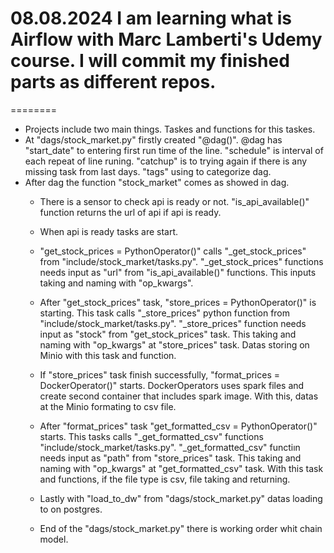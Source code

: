 08.08.2024
I am learning what is Airflow with Marc Lamberti's Udemy course. I will commit my finished parts as different repos.
========
========

* Projects include two main things. Taskes and functions for this taskes. 
* At "dags/stock_market.py" firstly created "@dag()".
    @dag has "start_date" to entering first run time of the line.
    "schedule" is interval of each repeat of line runing.
    "catchup" is to trying again if there is any missing task from last days.
    "tags" using to categorize dag.
* After dag the function "stock_market" comes as showed in dag. 
    *   There is a sensor to check api is ready or not.
        "is_api_available()" function returns the url of api if api is ready.
    *   When api is ready tasks are start.
    *   "get_stock_prices = PythonOperator()" calls "_get_stock_prices" from "include/stock_market/tasks.py".
        "_get_stock_prices" functions needs input as "url" from "is_api_available()" functions. This inputs taking and naming with "op_kwargs".
    
    *   After "get_stock_prices" task, "store_prices = PythonOperator()" is starting. This task calls "_store_prices" python function from "include/stock_market/tasks.py". 
        "_store_prices" function needs input as "stock" from "get_stock_prices" task. This taking and naming with "op_kwargs" at "store_prices" task.
        Datas storing on Minio with this task and function.
    
    *   If "store_prices" task finish successfully, "format_prices = DockerOperator()" starts. DockerOperators uses spark files and create second container that includes spark image.
        With this, datas at the Minio formating to csv file.

    
    *   After "format_prices" task "get_formatted_csv = PythonOperator()" starts. This tasks calls "_get_formatted_csv" functions "include/stock_market/tasks.py". 
        "_get_formatted_csv" functiın needs input as "path" from "store_prices" task. This taking and naming with "op_kwargs" at "get_formatted_csv" task.
        With this task and functions, if the file type is csv, file taking and returning.    

    *   Lastly with "load_to_dw" from "dags/stock_market.py" datas loading to on postgres. 

    *   End of the "dags/stock_market.py" there is working order whit chain model.
    